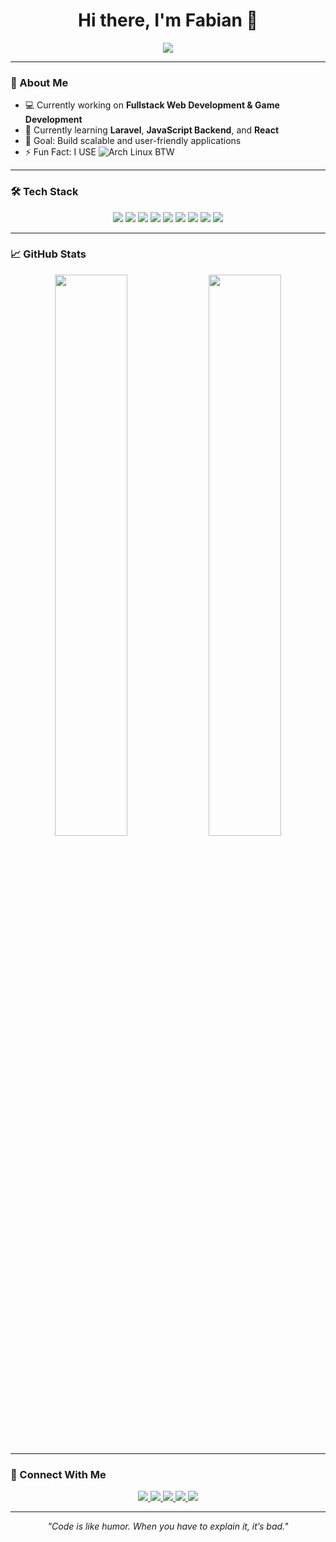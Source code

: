 <!-- Profil Readme -->
<h1 align="center">Hi there, I'm Fabian 👋</h1>

<p align="center">
  <img src="https://readme-typing-svg.demolab.com/?lines=Junior+Developer;Backend+%7C+Frontend+Enthusiast;Always+Learning+New+Things&center=true&width=500&height=50">
</p>

---

### 🚀 About Me
- 💻 Currently working on **Fullstack Web Development & Game Development**
- 🌱 Currently learning **Laravel**, **JavaScript Backend**, and **React**
- 🎯 Goal: Build scalable and user-friendly applications
- ⚡ Fun Fact: I USE ![Arch Linux](https://img.shields.io/badge/Arch_Linux-1793D1?style=flat&logo=arch-linux&logoColor=white) BTW

---

### 🛠️ Tech Stack
<p align="center">
  <img src="https://img.shields.io/badge/PHP-777BB4?style=for-the-badge&logo=php&logoColor=white"/>
  <img src="https://img.shields.io/badge/Laravel-E74430?style=for-the-badge&logo=laravel&logoColor=white"/>
  <img src="https://img.shields.io/badge/JavaScript-F7DF1E?style=for-the-badge&logo=javascript&logoColor=black"/>
  <img src="https://img.shields.io/badge/React-20232A?style=for-the-badge&logo=react&logoColor=61DAFB"/>
  <img src="https://img.shields.io/badge/MySQL-005C84?style=for-the-badge&logo=mysql&logoColor=white"/>
  <img src="https://img.shields.io/badge/HTML5-E34F26?style=for-the-badge&logo=html5&logoColor=white"/>
  <img src="https://img.shields.io/badge/CSS3-1572B6?style=for-the-badge&logo=css3&logoColor=white"/>
  <img src="https://img.shields.io/badge/Go-00ADD8?style=for-the-badge&logo=go&logoColor=white"/>
  <img src="https://img.shields.io/badge/Godot-478CBF?style=for-the-badge&logo=godot-engine&logoColor=white"/>
</p>

---

### 📈 GitHub Stats
<p align="center">
  <img src="https://github-readme-stats.vercel.app/api?username=SukaMCD&show_icons=true&theme=tokyonight" width="48%"/>
  <img src="https://github-readme-streak-stats.herokuapp.com/?user=SukaMCD&theme=tokyonight" width="48%"/>
</p>


---

### 🔗 Connect With Me
<p align="center">
  <a href="https://www.linkedin.com/in/fabianrizkypratama/" target="_blank">
    <img src="https://img.shields.io/badge/LinkedIn-0A66C2?style=for-the-badge&logo=linkedin&logoColor=white"/>
  </a>
  <a href="https://www.tiktok.com/@fabianofficial._" target="_blank">
    <img src="https://img.shields.io/badge/TikTok-000000?style=for-the-badge&logo=tiktok&logoColor=white"/>
  </a>
  <a href="mailto:fabian25march@gmail.com" target="_blank">
    <img src="https://img.shields.io/badge/Gmail-D14836?style=for-the-badge&logo=gmail&logoColor=white"/>
  </a>
  <a href="https://www.instagram.com/fabian.official_/" target="_blank">
    <img src="https://img.shields.io/badge/Instagram-E4405F?style=for-the-badge&logo=instagram&logoColor=white"/>
  </a>
  <a href="https://www.facebook.com/FabianOfficia1/" target="_blank">
    <img src="https://img.shields.io/badge/Facebook-1877F2?style=for-the-badge&logo=facebook&logoColor=white"/>
  </a>
</p>

---

<p align="center">
  <i>"Code is like humor. When you have to explain it, it’s bad."</i>
</p>
